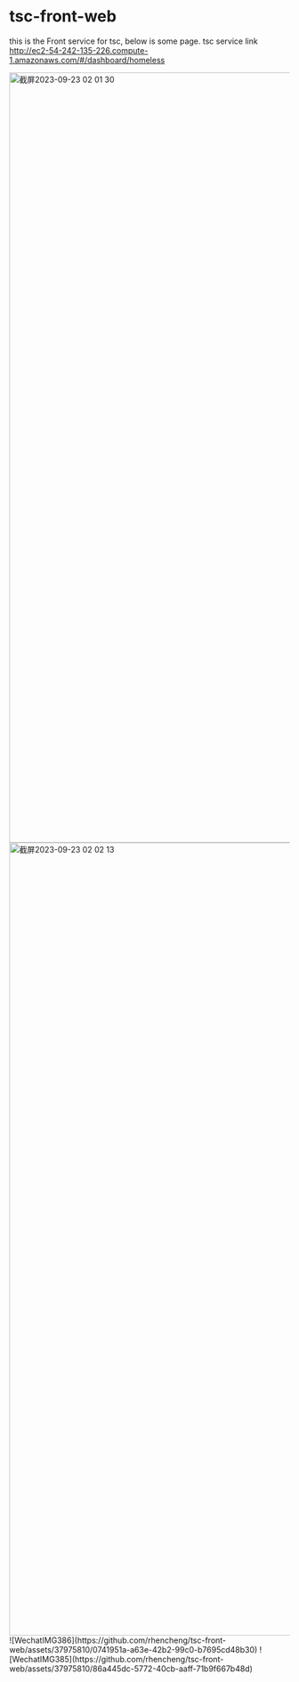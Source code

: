 # tsc-front-web
this is the Front service for tsc, below is some page.
tsc service link
http://ec2-54-242-135-226.compute-1.amazonaws.com/#/dashboard/homeless

<img width="1383" alt="截屏2023-09-23 02 01 30" src="https://github.com/rhencheng/tsc-front-web/assets/37975810/6d6ccce3-435f-4b70-8f95-ce7dd9e2bf18">
<img width="1424" alt="截屏2023-09-23 02 02 13" src="https://github.com/rhencheng/tsc-front-web/assets/37975810/d17824e8-84fe-4074-a7e7-150ffe5a48d6">
![WechatIMG386](https://github.com/rhencheng/tsc-front-web/assets/37975810/0741951a-a63e-42b2-99c0-b7695cd48b30)
![WechatIMG385](https://github.com/rhencheng/tsc-front-web/assets/37975810/86a445dc-5772-40cb-aaff-71b9f667b48d)
